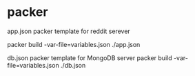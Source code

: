 # packer

app.json	packer template for reddit serever

packer build  -var-file=variables.json ./app.json

db.json		packer template for MongoDB server
packer build  -var-file=variables.json ./db.json
